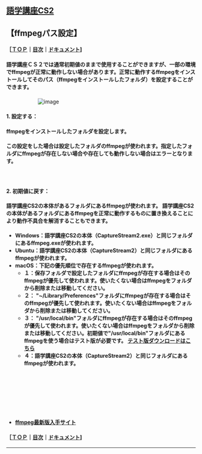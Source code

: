 ## [語学講座CS2](https://csreviser.github.io/CaptureStream2/)  
## 【ffmpegパス設定】 　　　   
#### ［[ＴＯＰ](./)**｜**[目次](./#目次)**｜**[ドキュメント](./#ドキュメント-1)]
#### 語学講座ＣＳ２では通常初期値のままで使用することができますが、一部の環境でffmpegが正常に動作しない場合があります。正常に動作するffmpegをインストールしてそのパス（ffmpegをインストールしたフォルダ）を設定することができます。

　　　　　　![image](https://github.com/user-attachments/assets/698092a5-f7d7-4aef-9801-623aa3e4e2b7)

#### 1. 設定する：
#### ffmpegをインストールしたフォルダを設定します。
#### この設定をした場合は設定したフォルダのffmpegが使われます。指定したフォルダにffmpegが存在しない場合や存在しても動作しない場合はエラーとなります。
#### 　　　　


#### 2. 初期値に戻す：
#### 語学講座CS2の本体があるフォルダにあるffmpegが使われます。 語学講座CS2の本体があるフォルダにあるffmpegを正常に動作するものに置き換えることにより動作不具合を解消することもできます。            
* **Windows：語学講座CS2の本体（CaptureStream2.exe）と同じフォルダにあるffmpeg.exeが使われます。**          
* **Ubuntu：語学講座CS2の本体（CaptureStream2）と同じフォルダにあるffmpegが使われます。**          
* **macOS：下記の優先順位で存在するffmpegが使われます。**           
  * **１：保存フォルダで設定したフォルダにffmpegが存在する場合はそのffmpegが優先して使われます。使いたくない場合はffmpegをフォルダから削除または移動してください。**          
  * **２： "~/Library/Preferences"フォルダにffmpegが存在する場合はそのffmpegが優先して使われます。使いたくない場合はffmpegをフォルダから削除または移動してください。**          
  * **３： "/usr/local/bin"フォルダにffmpegが存在する場合はそのffmpegが優先して使われます。使いたくない場合はffmpegをフォルダから削除または移動してください。初期値で"/usr/local/bin"フォルダにあるffmpegを使う場合はテスト版が必要です。 [テスト版ダウンロードはこちら](https://github.com/CSReviser/CaptureStream2/releases/download/20241007/CaptureStream2-MacOS-20241007-1.dmg)**
  * **４：語学講座CS2の本体（CaptureStream2）と同じフォルダにあるffmpegが使われます。** 

#### 　　　　　
#### 　　　　　　        
#### 　　　　　　        

* **[ffmpeg最新版入手サイト](./FFMPEG)**

#### ［[ＴＯＰ](./)**｜**[目次](./#目次)**｜**[ドキュメント](./#ドキュメント-1)]

*** 
 <link rel="shortcut icon" type="image/x-icon" href="https://avatars.githubusercontent.com/u/46049273?v=4">
 <meta name="twitter:image:src" content="https://avatars.githubusercontent.com/u/46049273?v=4">
